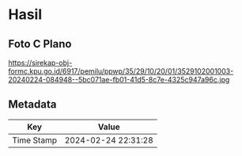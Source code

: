 # Hasil

## Foto C Plano

https://sirekap-obj-formc.kpu.go.id/6917/pemilu/ppwp/35/29/10/20/01/3529102001003-20240224-084948--5bc071ae-fb01-41d5-8c7e-4325c947a96c.jpg


## Metadata

| Key        | Value               |
| ---------- | ------------------- |
| Time Stamp | 2024-02-24 22:31:28 |



